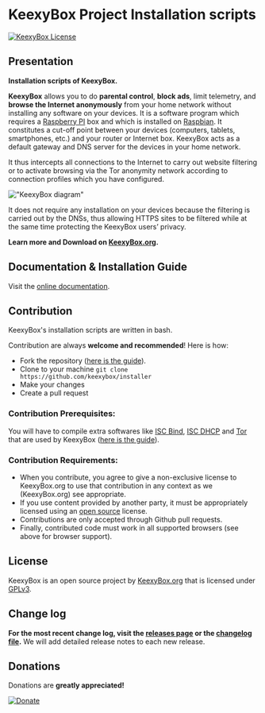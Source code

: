 KeexyBox Project Installation scripts
============


[![KeexyBox License](https://img.shields.io/static/v1?label=license&message=GPLv3&color=blue)](http://www.gnu.org/licenses/)

## Presentation
**Installation scripts of KeexyBox.**

**KeexyBox** allows you to do **parental control**, **block ads**, limit telemetry, and **browse the Internet anonymously** from your home network without installing any software on your devices. It is a software program which requires a [Raspberry PI](https://www.raspberrypi.org/) box and which is installed on [Raspbian](https://www.raspberrypi.org/downloads/raspbian/). It constitutes a cut-off point between your devices (computers, tablets, smartphones, etc.) and your router or Internet box. KeexyBox acts as a default gateway and DNS server for the devices in your home network.

It thus intercepts all connections to the Internet to carry out website filtering or to activate browsing via the Tor anonymity network according to connection profiles which you have configured.

!["KeexyBox diagram"](https://keexybox.org/wp-content/uploads/2019/12/keexybox-diagram-1.jpg "KeexyBox diagram")

It does not require any installation on your devices because the filtering is carried out by the DNSs, thus allowing HTTPS sites to be filtered while at the same time protecting the KeexyBox users’ privacy.

**Learn more and Download on [KeexyBox.org](https://keexybox.org).**

## Documentation & Installation Guide

Visit the [online documentation](https://wiki.keexybox.org).

## Contribution
KeexyBox's installation scripts are written in bash.

Contribution are always **welcome and recommended**! Here is how:

- Fork the repository ([here is the guide](https://help.github.com/articles/fork-a-repo/)).
- Clone to your machine ```git clone https://github.com/keexybox/installer```
- Make your changes
- Create a pull request

### Contribution Prerequisites:

You will have to compile extra softwares like [ISC Bind](https://www.isc.org/bind/), [ISC DHCP](https://www.isc.org/dhcp/) and [Tor](https://www.torproject.org/) that are used by KeexyBox ([here is the guide](https://wiki.keexybox.org/packaging_extras/)).

### Contribution Requirements:

- When you contribute, you agree to give a non-exclusive license to KeexyBox.org to use that contribution in any context as we (KeexyBox.org) see appropriate.
- If you use content provided by another party, it must be appropriately licensed using an [open source](http://opensource.org/licenses) license.
- Contributions are only accepted through Github pull requests.
- Finally, contributed code must work in all supported browsers (see above for browser support).

## License
KeexyBox is an open source project by [KeexyBox.org](https://keexybox.org) that is licensed under [GPLv3](https://www.gnu.org/licenses).

## Change log
**For the most recent change log, visit the [releases page](https://github.com/keexybox/installer/releases) or the [changelog file](https://github.com/keexybox/installer/changelog.md).** We will add detailed release notes to each new release. 

## Donations
Donations are **greatly appreciated!**

[![Donate](https://www.paypalobjects.com/en_US/i/btn/btn_donateCC_LG.gif "KeexyBox Donate")](https://www.paypal.com/cgi-bin/webscr?cmd=_s-xclick&hosted_button_id=L5WFG252CDR2A&source=url "Donate")
